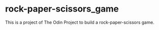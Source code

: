 # rock-paper-scissors_game
This is a project of The Odin Project to build  a rock-paper-scissors game.
